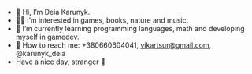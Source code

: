 - 🖖 Hi, I’m Deia Karunyk.
- 🙇‍♀️ I’m interested in games, books, nature and music.
- 👾 I’m currently learning programming languages, math and developing myself in gamedev.
- 💬 How to reach me: +380660604041, vikartsur@gmail.com, @karunyk_deia
- Have a nice day, stranger 💞️

<!---
vikartsur/vikartsur is a ✨ special ✨ repository because its `README.md` (this file) appears on your GitHub profile.
You can click the Preview link to take a look at your changes.
--->

